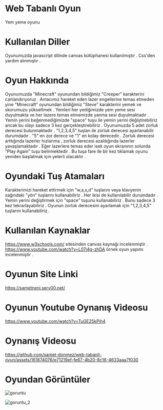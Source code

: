 # Web Tabanlı Oyun
  Yem yeme oyunu
# Kullanılan Diller
  Oyunumuzda javascript dilinde canvas kütüphanesi kullanılmıştır . Css'den yardım alınmıştır .
# Oyun Hakkında
  Oyunumuzda "Minecraft" oyunundan bildiğimiz "Creeper" karakterini canlandırıyoruz . Amacımız hareket eden lazer engellerine temas etmeden yine "Minecraft" oyunundan bildiğimiz "Steve" karakterini yemek ve skorumuzu yükseltmek . Yemleri her yediğimizde yem yeme sesi duyulmakta ve her lazere temas etmemizde yanma sesi duyulmaktadır . Yemin yerini beğenmediğimizde "space" tuşu ile yemin yerini değiştirebiliriz ancak bu olayı sadece 3 kez gerçekleştirebiliriz . Oyunumuzda 5 adet zorluk derecesi bulunmaktadır . "1,2,3,4,5" tuşları ile zorluk derecesi ayarlanabilir durumdadır . "5" en zor derece ve "1" en kolay derecedir . Zorluk derecesi arttığında lazerler hızlanma , zorluk derecesi azaldığında lazerler yavaşlamaktadır . Eğer lazerlere temas eder isek oyun ekranının solunda "Play Again" tuşu belirmektedir . Bu tuşa fare ile bir kez tıklamak oyunu yeniden başlatmak için yeterli olacaktır . 
# Oyundaki Tuş Atamaları
  Karakterimizi hareket ettirmek için "w,a,s,d" tuşlarını veya klavyenin sağındaki "yön" tuşlarını kullanabiliriz . Her ikisi de kullanılabilir durumdadır . 
  Yemin yerini değiştirmek için "space" tuşunu kullanabiliriz . Bunu sadece 3 kez tekrarlayabiliriz .
  Oyunun zorluk derecesini ayarlamak için "1,2,3,4,5" tuşlarını kullanabiliriz .
# Kullanılan Kaynaklar
  https://www.w3schools.com/     sitesinden canvas kaynağı incelenmiştir . 
  https://www.youtube.com/watch?v=L07i4g-zhDA     örnek oyun yapımı incelenmiştir . 
  
# Oyunun Site Linki
https://sametneni.serv00.net/

# Oyunun Youtube Oynanış Videosu
https://www.youtube.com/watch?v=TuGE25kPjh4

# Oynanış Videosu
https://github.com/samet-donmez/web-tabanli-oyun/assets/161874076/e71219ef-fe67-4b20-8c16-4633aaa7f030

# Oyundan Görüntüler

![goruntu](https://github.com/samet-donmez/web-tabanli-oyun/assets/161874076/4dc1f7e7-a91d-4a0a-bad5-4faf9faff2c9)

![goruntu_2](https://github.com/samet-donmez/web-tabanli-oyun/assets/161874076/98013036-aa54-4860-b700-8edc5e9e26da)

